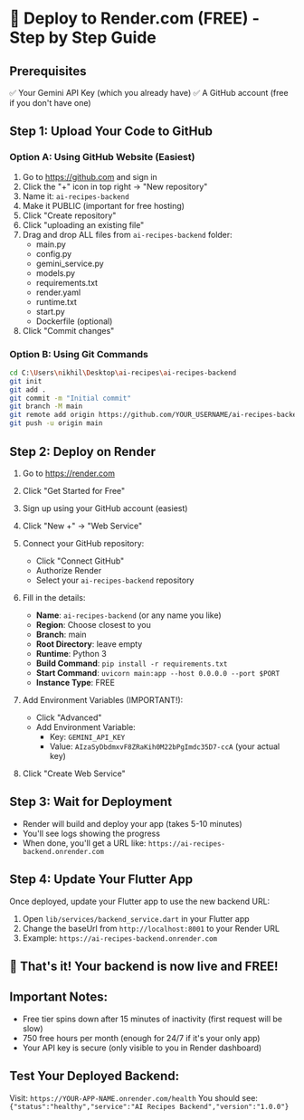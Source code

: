 # 🚀 Deploy to Render.com (FREE) - Step by Step Guide

## Prerequisites
✅ Your Gemini API Key (which you already have)
✅ A GitHub account (free if you don't have one)

## Step 1: Upload Your Code to GitHub

### Option A: Using GitHub Website (Easiest)
1. Go to https://github.com and sign in
2. Click the "+" icon in top right → "New repository"
3. Name it: `ai-recipes-backend`
4. Make it PUBLIC (important for free hosting)
5. Click "Create repository"
6. Click "uploading an existing file"
7. Drag and drop ALL files from `ai-recipes-backend` folder:
   - main.py
   - config.py
   - gemini_service.py
   - models.py
   - requirements.txt
   - render.yaml
   - runtime.txt
   - start.py
   - Dockerfile (optional)
8. Click "Commit changes"

### Option B: Using Git Commands
```bash
cd C:\Users\nikhil\Desktop\ai-recipes\ai-recipes-backend
git init
git add .
git commit -m "Initial commit"
git branch -M main
git remote add origin https://github.com/YOUR_USERNAME/ai-recipes-backend.git
git push -u origin main
```

## Step 2: Deploy on Render

1. Go to https://render.com
2. Click "Get Started for Free"
3. Sign up using your GitHub account (easiest)
4. Click "New +" → "Web Service"
5. Connect your GitHub repository:
   - Click "Connect GitHub"
   - Authorize Render
   - Select your `ai-recipes-backend` repository
6. Fill in the details:
   - **Name**: `ai-recipes-backend` (or any name you like)
   - **Region**: Choose closest to you
   - **Branch**: main
   - **Root Directory**: leave empty
   - **Runtime**: Python 3
   - **Build Command**: `pip install -r requirements.txt`
   - **Start Command**: `uvicorn main:app --host 0.0.0.0 --port $PORT`
   - **Instance Type**: FREE

7. Add Environment Variables (IMPORTANT!):
   - Click "Advanced" 
   - Add Environment Variable:
     - Key: `GEMINI_API_KEY`
     - Value: `AIzaSyDbdmxvF8ZRaKih0M22bPgImdc35D7-ccA` (your actual key)

8. Click "Create Web Service"

## Step 3: Wait for Deployment
- Render will build and deploy your app (takes 5-10 minutes)
- You'll see logs showing the progress
- When done, you'll get a URL like: `https://ai-recipes-backend.onrender.com`

## Step 4: Update Your Flutter App

Once deployed, update your Flutter app to use the new backend URL:

1. Open `lib/services/backend_service.dart` in your Flutter app
2. Change the baseUrl from `http://localhost:8001` to your Render URL
3. Example: `https://ai-recipes-backend.onrender.com`

## 🎉 That's it! Your backend is now live and FREE!

## Important Notes:
- Free tier spins down after 15 minutes of inactivity (first request will be slow)
- 750 free hours per month (enough for 24/7 if it's your only app)
- Your API key is secure (only visible to you in Render dashboard)

## Test Your Deployed Backend:
Visit: `https://YOUR-APP-NAME.onrender.com/health`
You should see: `{"status":"healthy","service":"AI Recipes Backend","version":"1.0.0"}`